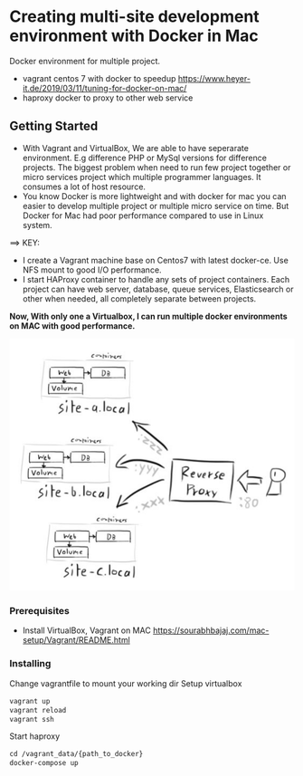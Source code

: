 # Creating multi-site development environment with Docker in Mac

Docker environment for multiple project.
  - vagrant centos 7 with docker to speedup https://www.heyer-it.de/2019/03/11/tuning-for-docker-on-mac/
  - haproxy docker to proxy to other web service

## Getting Started

- With Vagrant and VirtualBox, We are able to have seperarate environment. E.g difference PHP or MySql versions for difference projects. The biggest problem when need to run few project together or micro services project which multiple programmer languages. It consumes a lot of host resource. 
- You know Docker is more lightweight and with docker for mac you can easier to develop multiple project or multiple micro service on time. But Docker for Mac had poor performance compared to use in Linux system. 

==> KEY:
 - I create a Vagrant machine base on Centos7 with latest docker-ce. Use NFS mount to good I/O performance. 
 - I start HAProxy container to handle any sets of project containers. Each project can have web server, database, queue services, Elasticsearch or other when needed, all completely separate between projects.

 **Now, With only one a Virtualbox, I can run multiple docker environments on MAC with good performance.**

 ![alt text](https://github.com/manhtl/mac-docker/blob/master/docker-local.jpeg "")

### Prerequisites

 - Install VirtualBox, Vagrant on MAC https://sourabhbajaj.com/mac-setup/Vagrant/README.html

### Installing

Change vagrantfile to mount your working dir
Setup virtualbox

```
vagrant up
vagrant reload
vagrant ssh

```

Start haproxy

```
cd /vagrant_data/{path_to_docker}
docker-compose up
```
